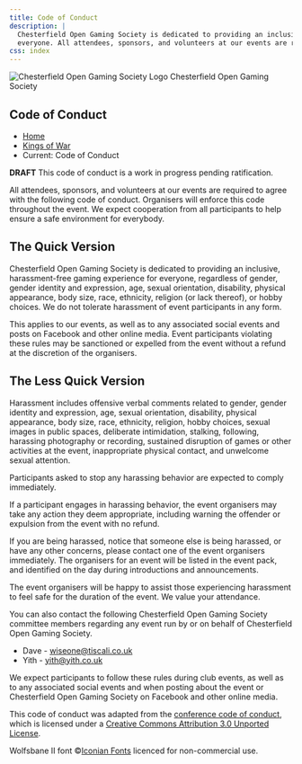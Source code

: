 ```yaml
---
title: Code of Conduct
description: |
  Chesterfield Open Gaming Society is dedicated to providing an inclusive, harassment-free gaming experience for 
  everyone. All attendees, sponsors, and volunteers at our events are required to agree with this code of conduct. 
css: index
---
```

<section role="banner" class="cogs-header margin-bottom-1">
	<img src="/images/logo.png" alt="Chesterfield Open Gaming Society Logo" class="logo">
	<span class="h1 club-name">Chesterfield Open Gaming Society</span>
	<h1>Code of Conduct</h1>
</section>

<nav aria-label="You are here:" role="navigation">
    <ul class="breadcrumbs">
        <li><a href="https://www.c-o-g-s.org.uk/">Home</a></li>
        <li><a href="https://kow.c-o-g-s.org.uk/">Kings of War</a></li>
        <li><span class="show-for-sr">Current: </span>Code of Conduct</li>
    </ul>
</nav>

<span class="label primary"><strong>DRAFT</strong></span>
<span class="disclaimer">This code of conduct is a work in progress pending ratification.</span> 

All attendees, sponsors, and volunteers at our events are required to agree with the following code of conduct. 
Organisers will enforce this code throughout the event. We expect cooperation from all participants to help ensure a 
safe environment for everybody.

## The Quick Version

<p class="lead">
    Chesterfield Open Gaming Society is dedicated to providing an inclusive, harassment-free gaming experience for
    everyone, regardless of gender, gender identity and expression, age, sexual orientation, disability, physical
    appearance, body size, race, ethnicity, religion (or lack thereof), or hobby choices. We do not tolerate harassment
    of event participants in any form. 
</p>
<p class="lead">
    This applies to our events, as well as to any associated social events and posts on Facebook and other online 
    media. Event participants violating these rules may be sanctioned or expelled from the event without a refund at the
    discretion of the organisers.
</p>

## The Less Quick Version

Harassment includes offensive verbal comments related to gender, gender identity and expression, age, sexual
orientation, disability, physical appearance, body size, race, ethnicity, religion, hobby choices, sexual images in
public spaces, deliberate intimidation, stalking, following, harassing photography or recording, sustained disruption of
games or other activities at the event, inappropriate physical contact, and unwelcome sexual attention.

Participants asked to stop any harassing behavior are expected to comply immediately.

If a participant engages in harassing behavior, the event organisers may take any action they deem appropriate,
including warning the offender or expulsion from the event with no refund.

If you are being harassed, notice that someone else is being harassed, or have any other concerns, please contact one
of the event organisers immediately. The organisers for an event will be listed in the event pack, and identified on 
the day during introductions and announcements.

The event organisers will be happy to assist those experiencing harassment to feel safe for the duration of the event. 
We value your attendance.

You can also contact the following Chesterfield Open Gaming Society committee members regarding any event run by or on
behalf of Chesterfield Open Gaming Society.

* Dave - [wiseone@tiscali.co.uk](mailto:wiseone@tiscali.co.uk)
* Yith - [yith@yith.co.uk](mailto:yith@yith.co.uk)

We expect participants to follow these rules during club events, as well as to any associated social events and when
posting about the event or Chesterfield Open Gaming Society on Facebook and other online media.

<footer>
  <p class="disclaimer">
    This code of conduct was adapted from the <a href="http://confcodeofconduct.com/">conference code of conduct</a>,
    which is licensed under a <a href="http://creativecommons.org/licenses/by/3.0/deed.en_US">Creative Commons 
    Attribution 3.0 Unported License</a>.
  </p>
  <p class="disclaimer">
    Wolfsbane II font ©<a href="https://www.iconian.com/index.html">Iconian Fonts</a> licenced
	for non-commercial use.
  </p>
</footer>
